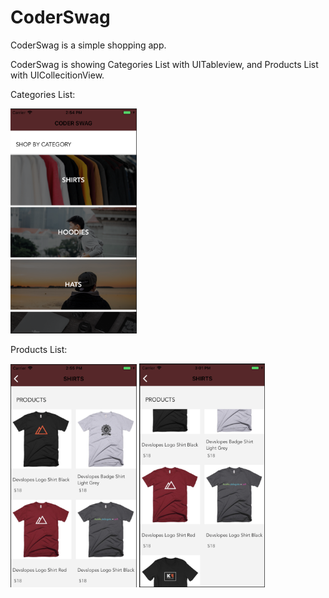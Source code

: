 # CoderSwag

CoderSwag is a simple shopping app. 

CoderSwag is showing Categories List with UITableview, and Products List with UICollecitionView.

Categories List:
<div align="left">
<img src="https://github.com/bakergus/CoderSwag/blob/master/Screen%20Shot%202018-12-20%20at%202.54.05%20PM.png" width = 40% height = 40%>
</div>


Products List:
<div align="left">
<img src="https://github.com/bakergus/CoderSwag/blob/master/Screen%20Shot%202018-12-20%20at%202.55.21%20PM.png" width = 40% height = 40%>
<img src="https://github.com/bakergus/CoderSwag/blob/master/Screen%20Shot%202018-12-20%20at%203.01.48%20PM.png" width = 40% height = 40%>
</div>
